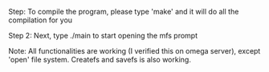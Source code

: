 Step: To compile the program, please type 'make' and it will do all the compilation for you

Step 2: Next, type ./main to start opening the mfs prompt

Note: All functionalities are working (I verified this on omega server), except 'open' file system. Createfs and savefs is also working.  

